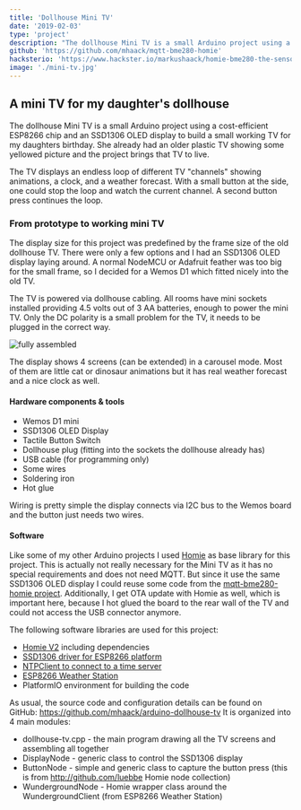 ```yaml
---
title: 'Dollhouse Mini TV'
date: '2019-02-03'
type: 'project'
description: "The dollhouse Mini TV is a small Arduino project using a cost-efficient ESP8266 chip and an SSD1306 OLED display to build a small working TV for my daughter's birthday."
github: 'https://github.com/mhaack/mqtt-bme280-homie'
hacksterio: 'https://www.hackster.io/markushaack/homie-bme280-the-sensor-bad08d'
image: './mini-tv.jpg'
---
```


## A mini TV for my daughter's dollhouse

The dollhouse Mini TV is a small Arduino project using a cost-efficient ESP8266 chip and an SSD1306 OLED display to build a small working TV for my daughters birthday. She already had an older plastic TV showing some yellowed picture and the project brings that TV to live.

The TV displays an endless loop of different TV "channels" showing animations, a clock, and a weather forecast. With a small button at the side, one could stop the loop and watch the current channel. A second button press continues the loop.

### From prototype to working mini TV

The display size for this project was predefined by the frame size of the old dollhouse TV. There were only a few options and I had an SSD1306 OLED display laying around. A normal NodeMCU or Adafruit feather was too big for the small frame, so I decided for a Wemos D1 which fitted nicely into the old TV.

The TV is powered via dollhouse cabling. All rooms have mini sockets installed providing 4.5 volts out of 3 AA batteries, enough to power the mini TV. Only the DC polarity is a small problem for the TV, it needs to be plugged in the correct way.

![fully assembled](mini-tv.jpg)

The display shows 4 screens (can be extended) in a carousel mode. Most of them are little cat or dinosaur animations but it has real weather forecast and a nice clock as well.

#### Hardware components & tools

-   Wemos D1 mini
-   SSD1306 OLED Display
-   Tactile Button Switch 
-   Dollhouse plug (fitting into the sockets the dollhouse already has)
-   USB cable (for programming only)
-   Some wires
-   Soldering iron
-   Hot glue

Wiring is pretty simple the display connects via I2C bus to the Wemos board and the button just needs two wires.

#### Software

Like some of my other Arduino projects I used [Homie](https://github.com/marvinroger/homie-esp8266) as base library for this project. This is actually not really necessary for the Mini TV as it has no special requirements and does not need MQTT. But since it use the same SSD1306 OLED display I could reuse some code from the [mqtt-bme280-homie project](../mqtt-bme280-homie/). Additionally, I get OTA update with Homie as well, which is important here, because I hot glued the board to the rear wall of the TV and could not access the USB connector anymore.

The following software libraries are used for this project:

- [Homie V2](https://github.com/marvinroger/homie-esp8266) including dependencies
- [SSD1306 driver for ESP8266 platform](https://github.com/squix78/esp8266-oled-ssd1306)
- [NTPClient to connect to a time server](https://github.com/arduino-libraries/NTPClient)
- [ESP8266 Weather Station](https://github.com/ThingPulse/esp8266-weather-station)
- PlatformIO environment for building the code

As usual, the source code and configuration details can be found on GitHub: https://github.com/mhaack/arduino-dollhouse-tv
It is organized into 4 main modules:

- dollhouse-tv.cpp - the main program drawing all the TV screens and assembling all together
- DisplayNode - generic class to control the SSD1306 display
- ButtonNode - simple and generic class to capture the button press (this is from http://github.com/luebbe Homie node collection)
- WundergroundNode - Homie wrapper class around the WundergroundClient (from ESP8266 Weather Station)